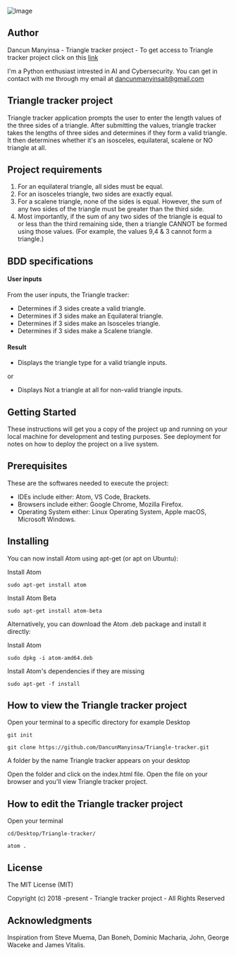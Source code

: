 ![Image](https://github.com/DancunManyinsa/Triangle-tracker/blob/master/images/screenshot.png)

## Author
Dancun Manyinsa - Triangle tracker project - To get access to Triangle tracker project click on this [link](https://dancunmanyinsa.github.io/Triangle-tracker/)

I'm a Python enthusiast intrested in AI and Cybersecurity. You can get in contact with me through my email at dancunmanyinsait@gmail.com

## Triangle tracker project
Triangle tracker application prompts the user to enter the length values of the three sides of a triangle.
After submitting the values, triangle tracker takes the lengths of three sides and determines if they form a valid triangle. It then determines whether it's an isosceles, equilateral, scalene or NO triangle at all.

##  Project requirements
1. For an equilateral triangle, all sides must be equal.
2. For an isosceles triangle, two sides are exactly equal.
3. For a scalene triangle, none of the sides is equal. However, the sum of any two sides of the triangle must be greater than the third side.
4. Most importantly, if the sum of any two sides of the triangle is equal to or less than the third remaining side, then a triangle CANNOT be formed using those values. (For example, the values 9,4 & 3 cannot form a triangle.)

## BDD specifications
#### User inputs
From the user inputs, the Triangle tracker:
* Determines if 3 sides create a valid triangle.
* Determines if 3 sides make an Equilateral triangle.
* Determines if 3 sides make an Isosceles triangle. 
* Determines if 3 sides make a Scalene triangle. 
#### Result
* Displays the triangle type for a valid triangle inputs.

or

* Displays Not a triangle at all for non-valid triangle inputs.

## Getting Started

These instructions will get you a copy of the project up and running on your local machine for development and testing purposes. See deployment for notes on how to deploy the project on a live system.

## Prerequisites

These are the softwares needed to execute the project: 

* IDEs include either: Atom, VS Code, Brackets.
* Browsers include either: Google Chrome, Mozilla Firefox.
* Operating System either: Linux Operating System, Apple macOS, Microsoft Windows.

## Installing

You can now install Atom using apt-get (or apt on Ubuntu):

Install Atom

```sudo apt-get install atom```

Install Atom Beta

```sudo apt-get install atom-beta```

Alternatively, you can download the Atom .deb package and install it directly:

Install Atom

```sudo dpkg -i atom-amd64.deb```

Install Atom's dependencies if they are missing

```sudo apt-get -f install```

## How to view the Triangle tracker project

Open your terminal to a specific directory for example Desktop

```git init```

```git clone https://github.com/DancunManyinsa/Triangle-tracker.git```

A folder by the name Triangle tracker appears on your desktop

Open the folder and click on the index.html file. Open the file on your browser and you'll view Triangle tracker project.

## How to edit the Triangle tracker project

Open your terminal

```cd/Desktop/Triangle-tracker/```

```atom .```

## License

The MIT License (MIT)

Copyright (c) 2018 -present - Triangle tracker project - All Rights Reserved

## Acknowledgments

Inspiration from Steve Muema, Dan Boneh, Dominic Macharia, John, George Waceke and James Vitalis.
